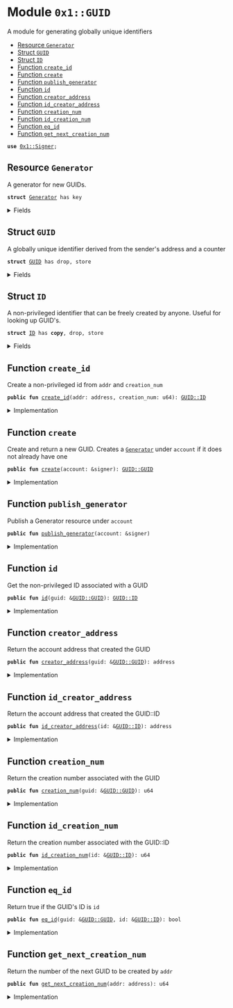 
<a name="0x1_GUID"></a>

# Module `0x1::GUID`

A module for generating globally unique identifiers


-  [Resource `Generator`](#0x1_GUID_Generator)
-  [Struct `GUID`](#0x1_GUID_GUID)
-  [Struct `ID`](#0x1_GUID_ID)
-  [Function `create_id`](#0x1_GUID_create_id)
-  [Function `create`](#0x1_GUID_create)
-  [Function `publish_generator`](#0x1_GUID_publish_generator)
-  [Function `id`](#0x1_GUID_id)
-  [Function `creator_address`](#0x1_GUID_creator_address)
-  [Function `id_creator_address`](#0x1_GUID_id_creator_address)
-  [Function `creation_num`](#0x1_GUID_creation_num)
-  [Function `id_creation_num`](#0x1_GUID_id_creation_num)
-  [Function `eq_id`](#0x1_GUID_eq_id)
-  [Function `get_next_creation_num`](#0x1_GUID_get_next_creation_num)


<pre><code><b>use</b> <a href="Signer.md#0x1_Signer">0x1::Signer</a>;
</code></pre>



<a name="0x1_GUID_Generator"></a>

## Resource `Generator`

A generator for new GUIDs.


<pre><code><b>struct</b> <a href="GUID.md#0x1_GUID_Generator">Generator</a> has key
</code></pre>



<details>
<summary>Fields</summary>


<dl>
<dt>
<code>counter: u64</code>
</dt>
<dd>
 A monotonically increasing counter
</dd>
</dl>


</details>

<a name="0x1_GUID_GUID"></a>

## Struct `GUID`

A globally unique identifier derived from the sender's address and a counter


<pre><code><b>struct</b> <a href="GUID.md#0x1_GUID">GUID</a> has drop, store
</code></pre>



<details>
<summary>Fields</summary>


<dl>
<dt>
<code>id: <a href="GUID.md#0x1_GUID_ID">GUID::ID</a></code>
</dt>
<dd>

</dd>
</dl>


</details>

<a name="0x1_GUID_ID"></a>

## Struct `ID`

A non-privileged identifier that can be freely created by anyone. Useful for looking up GUID's.


<pre><code><b>struct</b> <a href="GUID.md#0x1_GUID_ID">ID</a> has <b>copy</b>, drop, store
</code></pre>



<details>
<summary>Fields</summary>


<dl>
<dt>
<code>creation_num: u64</code>
</dt>
<dd>
 If creation_num is <code>i</code>, this is the <code>i+1</code>th GUID created by <code>addr</code>
</dd>
<dt>
<code>addr: address</code>
</dt>
<dd>
 Address that created the GUID
</dd>
</dl>


</details>

<a name="0x1_GUID_create_id"></a>

## Function `create_id`

Create a non-privileged id from <code>addr</code> and <code>creation_num</code>


<pre><code><b>public</b> <b>fun</b> <a href="GUID.md#0x1_GUID_create_id">create_id</a>(addr: address, creation_num: u64): <a href="GUID.md#0x1_GUID_ID">GUID::ID</a>
</code></pre>



<details>
<summary>Implementation</summary>


<pre><code><b>public</b> <b>fun</b> <a href="GUID.md#0x1_GUID_create_id">create_id</a>(addr: address, creation_num: u64): <a href="GUID.md#0x1_GUID_ID">ID</a> {
    <a href="GUID.md#0x1_GUID_ID">ID</a> { creation_num, addr }
}
</code></pre>



</details>

<a name="0x1_GUID_create"></a>

## Function `create`

Create and return a new GUID. Creates a <code><a href="GUID.md#0x1_GUID_Generator">Generator</a></code> under <code>account</code>
if it does not already have one


<pre><code><b>public</b> <b>fun</b> <a href="GUID.md#0x1_GUID_create">create</a>(account: &signer): <a href="GUID.md#0x1_GUID_GUID">GUID::GUID</a>
</code></pre>



<details>
<summary>Implementation</summary>


<pre><code><b>public</b> <b>fun</b> <a href="GUID.md#0x1_GUID_create">create</a>(account: &signer): <a href="GUID.md#0x1_GUID">GUID</a> <b>acquires</b> <a href="GUID.md#0x1_GUID_Generator">Generator</a> {
    <b>let</b> addr = <a href="Signer.md#0x1_Signer_address_of">Signer::address_of</a>(account);
    <b>if</b> (!<b>exists</b>&lt;<a href="GUID.md#0x1_GUID_Generator">Generator</a>&gt;(addr)) {
        move_to(account, <a href="GUID.md#0x1_GUID_Generator">Generator</a> { counter: 0 })
    };

    <b>let</b> generator = borrow_global_mut&lt;<a href="GUID.md#0x1_GUID_Generator">Generator</a>&gt;(addr);
    <b>let</b> creation_num = generator.counter;
    generator.counter = creation_num + 1;
    <a href="GUID.md#0x1_GUID">GUID</a> { id: <a href="GUID.md#0x1_GUID_ID">ID</a> { creation_num, addr } }
}
</code></pre>



</details>

<a name="0x1_GUID_publish_generator"></a>

## Function `publish_generator`

Publish a Generator resource under <code>account</code>


<pre><code><b>public</b> <b>fun</b> <a href="GUID.md#0x1_GUID_publish_generator">publish_generator</a>(account: &signer)
</code></pre>



<details>
<summary>Implementation</summary>


<pre><code><b>public</b> <b>fun</b> <a href="GUID.md#0x1_GUID_publish_generator">publish_generator</a>(account: &signer) {
    move_to(account, <a href="GUID.md#0x1_GUID_Generator">Generator</a> { counter: 0 })
}
</code></pre>



</details>

<a name="0x1_GUID_id"></a>

## Function `id`

Get the non-privileged ID associated with a GUID


<pre><code><b>public</b> <b>fun</b> <a href="GUID.md#0x1_GUID_id">id</a>(guid: &<a href="GUID.md#0x1_GUID_GUID">GUID::GUID</a>): <a href="GUID.md#0x1_GUID_ID">GUID::ID</a>
</code></pre>



<details>
<summary>Implementation</summary>


<pre><code><b>public</b> <b>fun</b> <a href="GUID.md#0x1_GUID_id">id</a>(guid: &<a href="GUID.md#0x1_GUID">GUID</a>): <a href="GUID.md#0x1_GUID_ID">ID</a> {
    *&guid.id
}
</code></pre>



</details>

<a name="0x1_GUID_creator_address"></a>

## Function `creator_address`

Return the account address that created the GUID


<pre><code><b>public</b> <b>fun</b> <a href="GUID.md#0x1_GUID_creator_address">creator_address</a>(guid: &<a href="GUID.md#0x1_GUID_GUID">GUID::GUID</a>): address
</code></pre>



<details>
<summary>Implementation</summary>


<pre><code><b>public</b> <b>fun</b> <a href="GUID.md#0x1_GUID_creator_address">creator_address</a>(guid: &<a href="GUID.md#0x1_GUID">GUID</a>): address {
    guid.id.addr
}
</code></pre>



</details>

<a name="0x1_GUID_id_creator_address"></a>

## Function `id_creator_address`

Return the account address that created the GUID::ID


<pre><code><b>public</b> <b>fun</b> <a href="GUID.md#0x1_GUID_id_creator_address">id_creator_address</a>(id: &<a href="GUID.md#0x1_GUID_ID">GUID::ID</a>): address
</code></pre>



<details>
<summary>Implementation</summary>


<pre><code><b>public</b> <b>fun</b> <a href="GUID.md#0x1_GUID_id_creator_address">id_creator_address</a>(id: &<a href="GUID.md#0x1_GUID_ID">ID</a>): address {
    id.addr
}
</code></pre>



</details>

<a name="0x1_GUID_creation_num"></a>

## Function `creation_num`

Return the creation number associated with the GUID


<pre><code><b>public</b> <b>fun</b> <a href="GUID.md#0x1_GUID_creation_num">creation_num</a>(guid: &<a href="GUID.md#0x1_GUID_GUID">GUID::GUID</a>): u64
</code></pre>



<details>
<summary>Implementation</summary>


<pre><code><b>public</b> <b>fun</b> <a href="GUID.md#0x1_GUID_creation_num">creation_num</a>(guid: &<a href="GUID.md#0x1_GUID">GUID</a>): u64 {
    guid.id.creation_num
}
</code></pre>



</details>

<a name="0x1_GUID_id_creation_num"></a>

## Function `id_creation_num`

Return the creation number associated with the GUID::ID


<pre><code><b>public</b> <b>fun</b> <a href="GUID.md#0x1_GUID_id_creation_num">id_creation_num</a>(id: &<a href="GUID.md#0x1_GUID_ID">GUID::ID</a>): u64
</code></pre>



<details>
<summary>Implementation</summary>


<pre><code><b>public</b> <b>fun</b> <a href="GUID.md#0x1_GUID_id_creation_num">id_creation_num</a>(id: &<a href="GUID.md#0x1_GUID_ID">ID</a>): u64 {
    id.creation_num
}
</code></pre>



</details>

<a name="0x1_GUID_eq_id"></a>

## Function `eq_id`

Return true if the GUID's ID is <code>id</code>


<pre><code><b>public</b> <b>fun</b> <a href="GUID.md#0x1_GUID_eq_id">eq_id</a>(guid: &<a href="GUID.md#0x1_GUID_GUID">GUID::GUID</a>, id: &<a href="GUID.md#0x1_GUID_ID">GUID::ID</a>): bool
</code></pre>



<details>
<summary>Implementation</summary>


<pre><code><b>public</b> <b>fun</b> <a href="GUID.md#0x1_GUID_eq_id">eq_id</a>(guid: &<a href="GUID.md#0x1_GUID">GUID</a>, id: &<a href="GUID.md#0x1_GUID_ID">ID</a>): bool {
    &guid.id == id
}
</code></pre>



</details>

<a name="0x1_GUID_get_next_creation_num"></a>

## Function `get_next_creation_num`

Return the number of the next GUID to be created by <code>addr</code>


<pre><code><b>public</b> <b>fun</b> <a href="GUID.md#0x1_GUID_get_next_creation_num">get_next_creation_num</a>(addr: address): u64
</code></pre>



<details>
<summary>Implementation</summary>


<pre><code><b>public</b> <b>fun</b> <a href="GUID.md#0x1_GUID_get_next_creation_num">get_next_creation_num</a>(addr: address): u64 <b>acquires</b> <a href="GUID.md#0x1_GUID_Generator">Generator</a> {
    <b>if</b> (!<b>exists</b>&lt;<a href="GUID.md#0x1_GUID_Generator">Generator</a>&gt;(addr)) {
        0
    } <b>else</b> {
        borrow_global&lt;<a href="GUID.md#0x1_GUID_Generator">Generator</a>&gt;(addr).counter
    }
}
</code></pre>



</details>


[//]: # ("File containing references which can be used from documentation")
